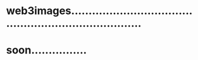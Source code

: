 # web3images..........................................................................
# soon................

